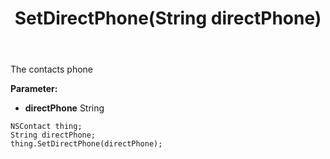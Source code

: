 ﻿---
uid: crmscript_ref_NSContact_SetDirectPhone
title: SetDirectPhone(String directPhone)
intellisense: NSContact.SetDirectPhone
keywords: NSContact, GetDirectPhone
so.topic: reference
---

The contacts phone

**Parameter:** 
 - **directPhone** String

```crmscript
NSContact thing;
String directPhone;
thing.SetDirectPhone(directPhone);
```

